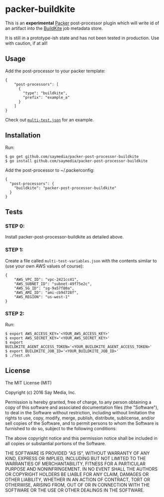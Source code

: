 packer-buildkite
================

This is an **experimental** [Packer](https://packer.io/) post-processor plugin
which will write id of an artifact into the [BuildKite](https://buildkite.com/)
job metadata store.

It is still in a prototype-ish state and has not been tested in production.
Use with caution, if at all!

Usage
-----
Add the post-processor to your packer template:

    {
        "post-processors": [
          {
            "type": "buildkite",
            "prefix": "example_a"
          }
        ]
    }

Check out [`multi-test.json`](./multi-test.json) for an example.

Installation
------------

Run:

    $ go get github.com/saymedia/packer-post-processor-buildkite
    $ go install github.com/saymedia/packer-post-processor-buildkite

Add the post-processor to ~/.packerconfig:

    {
      "post-processors": {
        "buildkite": "packer-post-processor-buildkite"
      }
    }

Tests
-----

### STEP 0:

Install packer-post-processor-buildkite as detailed above.

### STEP 1:

Create a file called `multi-test-variables.json` with the contents similar to (use your own AWS values of course):

    {
        "AWS_VPC_ID": "vpc-2421cc41",
        "AWS_SUBNET_ID": "subnet-49f75e2c",
        "AWS_SG_ID": "sg-9a57f80a",
        "AWS_AMI_ID": "ami-cb9d728f",
        "AWS_REGION": "us-west-1"
    }

### STEP 2:

Run:
  
    $ export AWS_ACCESS_KEY='<YOUR_AWS_ACCESS_KEY>'
    $ export AWS_SECRET_KEY='<YOUR_AWS_SECRET_KEY>'
    $ export BUILDKITE_AGENT_ACCESS_TOKEN='<YOUR_BUILDKITE_AGENT_ACCESS_TOKEN>'
    $ export BUILDKITE_JOB_ID='<YOUR_BUILDKITE_JOB_ID>'
    $ ./test.sh

License
-------

The MIT License (MIT)

Copyright (c) 2016 Say Media, Inc.

Permission is hereby granted, free of charge, to any person obtaining a copy
of this software and associated documentation files (the "Software"), to deal
in the Software without restriction, including without limitation the rights
to use, copy, modify, merge, publish, distribute, sublicense, and/or sell
copies of the Software, and to permit persons to whom the Software is
furnished to do so, subject to the following conditions:

The above copyright notice and this permission notice shall be included in all
copies or substantial portions of the Software.

THE SOFTWARE IS PROVIDED "AS IS", WITHOUT WARRANTY OF ANY KIND, EXPRESS OR
IMPLIED, INCLUDING BUT NOT LIMITED TO THE WARRANTIES OF MERCHANTABILITY,
FITNESS FOR A PARTICULAR PURPOSE AND NONINFRINGEMENT. IN NO EVENT SHALL THE
AUTHORS OR COPYRIGHT HOLDERS BE LIABLE FOR ANY CLAIM, DAMAGES OR OTHER
LIABILITY, WHETHER IN AN ACTION OF CONTRACT, TORT OR OTHERWISE, ARISING FROM,
OUT OF OR IN CONNECTION WITH THE SOFTWARE OR THE USE OR OTHER DEALINGS IN THE
SOFTWARE.
